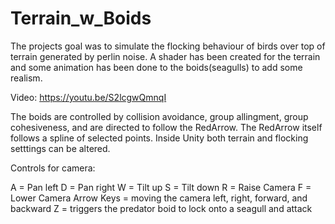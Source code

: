 # Terrain_w_Boids

The projects goal was to simulate the flocking behaviour of birds over top of terrain generated by perlin noise.
A shader has been created for the terrain and some animation has been done to the boids(seagulls) to add some 
realism.

Video: https://youtu.be/S2lcgwQmnqI

The boids are controlled by collision avoidance, group allingment, group cohesiveness, and are directed to 
follow the RedArrow. The RedArrow itself follows a spline of selected points. Inside Unity both terrain
and flocking setttings can be altered.

Controls for camera:

A = Pan left
D = Pan right
W = Tilt up
S = Tilt down
R = Raise Camera
F = Lower Camera
Arrow Keys = moving the camera left, right, forward, and backward
Z = triggers the predator boid to lock onto a seagull and attack
